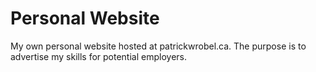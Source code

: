 Personal Website
================

My own personal website hosted at patrickwrobel.ca. The purpose is to advertise my skills for potential employers.